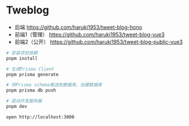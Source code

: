 # Tweblog

- 后端 https://github.com/haruki1953/tweet-blog-hono
- 前端1（管理） https://github.com/haruki1953/tweet-blog-vue3
- 前端2（公开） https://github.com/haruki1953/tweet-blog-public-vue3

```sh
# 安装项目依赖
pnpm install

# 生成Prisma Client
pnpm prisma generate

# 将Prisma schema推送到数据库，创建数据库
pnpm prisma db push

# 启动开发服务器
pnpm dev
```

```
open http://localhost:3000
```